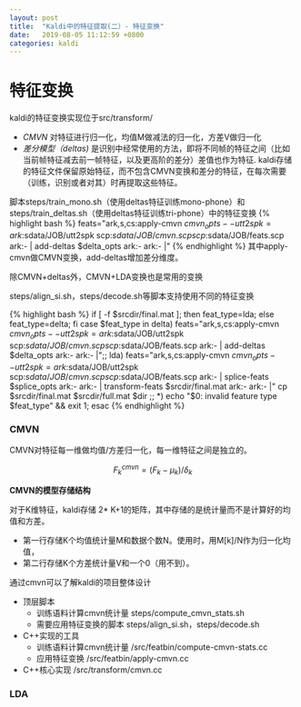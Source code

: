 ```yaml
---
layout: post
title:  "Kaldi中的特征提取(二）- 特征变换"
date:   2019-08-05 11:12:59 +0800
categories: kaldi
---
```


# 特征变换

kaldi的特征变换实现位于src/transform/

* *CMVN* 对特征进行归一化，均值M做减法的归一化，方差V做归一化
* *差分模型（deltas)* 是识别中经常使用的方法，即将不同帧的特征之间（比如当前帧特征减去前一帧特征，以及更高阶的差分）差值也作为特征.
kaldi存储的特征文件保留原始特征，而不包含CMVN变换和差分的特征，在每次需要（训练，识别或者对其）时再提取这些特征。

脚本steps/train_mono.sh（使用deltas特征训练mono-phone）和steps/train_deltas.sh（使用deltas特征训练tri-phone）中的特征变换
{% highlight bash %}
feats="ark,s,cs:apply-cmvn $cmvn_opts --utt2spk=ark:$sdata/JOB/utt2spk scp:$sdata/JOB/cmvn.scp scp:$sdata/JOB/feats.scp ark:- | add-deltas $delta_opts ark:- ark:- |"
{% endhighlight %}
其中apply-cmvn做CMVN变换，add-deltas增加差分维度。

除CMVN+deltas外，CMVN+LDA变换也是常用的变换

steps/align_si.sh，steps/decode.sh等脚本支持使用不同的特征变换

{% highlight bash %}
if [ -f $srcdir/final.mat ]; then feat_type=lda; else feat_type=delta; fi
case $feat_type in
  delta) feats="ark,s,cs:apply-cmvn $cmvn_opts --utt2spk=ark:$sdata/JOB/utt2spk scp:$sdata/JOB/cmvn.scp scp:$sdata/JOB/feats.scp ark:- | add-deltas $delta_opts ark:- ark:- |";;
  lda) feats="ark,s,cs:apply-cmvn $cmvn_opts --utt2spk=ark:$sdata/JOB/utt2spk scp:$sdata/JOB/cmvn.scp scp:$sdata/JOB/feats.scp ark:- | splice-feats $splice_opts ark:- ark:- | transform-feats $srcdir/final.mat ark:- ark:- |"
    cp $srcdir/final.mat $srcdir/full.mat $dir
   ;;
  *) echo "$0: invalid feature type $feat_type" && exit 1;
esac
{% endhighlight %}

### CMVN
CMVN对特征每一维做均值/方差归一化，每一维特征之间是独立的。

$$ F_k^{cmvn} = (F_k - \mu_k) / \delta_k $$

**CMVN的模型存储结构**

对于K维特征，kaldi存储 2* K+1的矩阵，其中存储的是统计量而不是计算好的均值和方差。
* 第一行存储K个均值统计量M和数据个数N。使用时，用M[k]/N作为归一化均值，
* 第二行存储K个方差统计量V和一个0（用不到）。

通过cmvn可以了解kaldi的项目整体设计
* 顶层脚本 
  * 训练语料计算cmvn统计量 steps/compute_cmvn_stats.sh
  * 需要应用特征变换的脚本 steps/align_si.sh，steps/decode.sh
* C++实现的工具
  * 训练语料计算cmvn统计量 /src/featbin/compute-cmvn-stats.cc
  * 应用特征变换  /src/featbin/apply-cmvn.cc
* C++核心实现 /src/transform/cmvn.cc


### LDA

### 
[kaldi-lattice-url]: http://kaldi-asr.org/doc/lattices.html
[povey-lattice-paper]: https://www.danielpovey.com/files/2012_icassp_lattices.pdf
